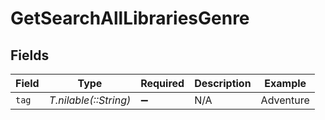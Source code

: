 # GetSearchAllLibrariesGenre


## Fields

| Field                 | Type                  | Required              | Description           | Example               |
| --------------------- | --------------------- | --------------------- | --------------------- | --------------------- |
| `tag`                 | *T.nilable(::String)* | :heavy_minus_sign:    | N/A                   | Adventure             |